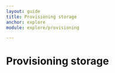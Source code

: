```yaml
---
layout: guide
title: Provisioning storage
anchor: explore
module: explore/provisioning

---
```


# Provisioning storage
